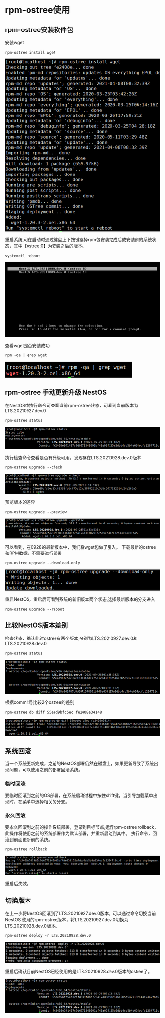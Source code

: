 # rpm-ostree使用

## rpm-ostree安装软件包

安装wget

```
rpm-ostree install wget
```

![image-20211014201905155](docs/graph/rpm-ostree使用/image-20211014201905155.png)

重启系统,可在启动时通过键盘上下按键选择rpm包安装完成后或安装前的系统状态，其中【ostree:0】为安装之后的版本。

```
systemctl reboot
```

![image-20211014201914711](docs/graph/rpm-ostree使用/image-20211014201914711.png)

查看wget是否安装成功

```
rpm -qa | grep wget
```

![image-20211014201922069](docs/graph/rpm-ostree使用/image-20211014201922069.png)

## rpm-ostree 手动更新升级 NestOS

在NestOS中执行命令可查看当前rpm-ostree状态，可看到当前版本为LTS.20210927.dev.0

```
rpm-ostree status
```

![image-20211014201929746](docs/graph/rpm-ostree使用/image-20211014201929746.png)

执行检查命令查看是否有升级可用，发现存在LTS.20210928.dev.0版本

```
rpm-ostree upgrade --check
```

![image-20211014201940141](docs/graph/rpm-ostree使用/image-20211014201940141.png)

预览版本的差异

```
rpm-ostree upgrade --preview
```

![image-20211014201948988](docs/graph/rpm-ostree使用/image-20211014201948988.png)

可以看到，在0928的最新版本中，我们将wget包做了引入。
下载最新的ostree和RPM数据，不需要进行部署

```
rpm-ostree upgrade --download-only
```

![image-20211014201956536](docs/graph/rpm-ostree使用/image-20211014201956536.png)

重启NestOS，重启后可看到系统的新旧版本两个状态,选择最新版本的分支进入

```
rpm-ostree upgrade --reboot
```

## 比较NestOS版本差别

检查状态，确认此时ostree有两个版本,分别为LTS.20210927.dev.0和LTS.20210928.dev.0

```
rpm-ostree status
```

![image-20211014202004110](docs/graph/rpm-ostree使用/image-20211014202004110.png)

根据commit号比较2个ostree的差别

```
rpm-ostree db diff 55eed9bfc5ec fe2408e34148
```

![image-20211014202014370](docs/graph/rpm-ostree使用/image-20211014202014370.png)

## 系统回滚

当一个系统更新完成，之前的NestOS部署仍然在磁盘上，如果更新导致了系统出现问题，可以使用之前的部署回滚系统。

### 临时回滚

要临时回滚到之前的OS部署，在系统启动过程中按住shift键，当引导加载菜单出现时，在菜单中选择相关的分支。

### 永久回滚

要永久回滚到之前的操作系统部署，登录到目标节点,运行rpm-ostree rollback，此操作将使用之前的系统部署作为默认部署，并重新启动到其中。
执行命令，回滚到前面更新前的系统。

```
rpm-ostree rollback
```

![image-20211014202023177](docs/graph/rpm-ostree使用/image-20211014202023177.png)

重启后失效。

## 切换版本

在上一步将NestOS回滚到了LTS.20210927.dev.0版本，可以通过命令切换当前 NestOS 使用的rpm-ostree版本，将LTS.20210927.dev.0切换为LTS.20210928.dev.0版本。

```
rpm-ostree deploy -r LTS.20210928.dev.0
```

![image-20211014202030442](docs/graph/rpm-ostree使用/image-20211014202030442.png)

重启后确认目前NestOS已经使用的是LTS.20210928.dev.0版本的ostree了。

![image-20211014202037703](docs/graph/rpm-ostree使用/image-20211014202037703.png)

